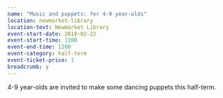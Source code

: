 ```yaml
---
name: "Music and puppets: for 4-9 year-olds"
location: newmarket-library
location-text: Newmarket Library
event-start-date: 2019-02-22
event-start-time: 1100
event-end-time: 1200
event-category: half-term
event-ticket-price: 1
breadcrumb: y
---
```


4-9 year-olds are invited to make some dancing puppets this half-term.
